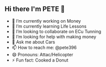 ## Hi there I'm PETE 👋


- 🔭 I’m currently working on Money
- 🌱 I’m currently learning Life Lessons
- 👯 I’m looking to collaborate on ECu Tunning
- 🤔 I’m looking for help with making money
- 💬 Ask me about Cars
- 📫 How to reach me: @pete396
- 😄 Pronouns: Attac/Helicopter
- ⚡ Fun fact: Cooked a Donut
